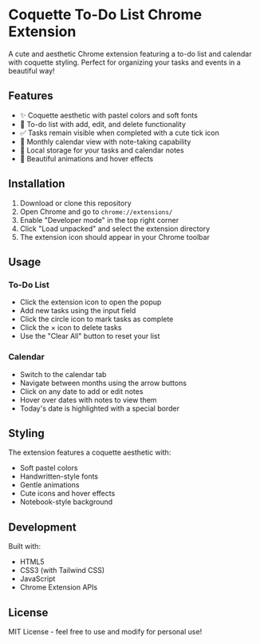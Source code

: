 # Coquette To-Do List Chrome Extension

A cute and aesthetic Chrome extension featuring a to-do list and calendar with coquette styling. Perfect for organizing your tasks and events in a beautiful way!

## Features

- ✨ Coquette aesthetic with pastel colors and soft fonts
- 📝 To-do list with add, edit, and delete functionality
- ✅ Tasks remain visible when completed with a cute tick icon
- 📅 Monthly calendar view with note-taking capability
- 💾 Local storage for your tasks and calendar notes
- 🎨 Beautiful animations and hover effects

## Installation

1. Download or clone this repository
2. Open Chrome and go to `chrome://extensions/`
3. Enable "Developer mode" in the top right corner
4. Click "Load unpacked" and select the extension directory
5. The extension icon should appear in your Chrome toolbar

## Usage

### To-Do List
- Click the extension icon to open the popup
- Add new tasks using the input field
- Click the circle icon to mark tasks as complete
- Click the × icon to delete tasks
- Use the "Clear All" button to reset your list

### Calendar
- Switch to the calendar tab
- Navigate between months using the arrow buttons
- Click on any date to add or edit notes
- Hover over dates with notes to view them
- Today's date is highlighted with a special border

## Styling

The extension features a coquette aesthetic with:
- Soft pastel colors
- Handwritten-style fonts
- Gentle animations
- Cute icons and hover effects
- Notebook-style background

## Development

Built with:
- HTML5
- CSS3 (with Tailwind CSS)
- JavaScript
- Chrome Extension APIs

## License

MIT License - feel free to use and modify for personal use! 